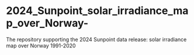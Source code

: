 # 2024_Sunpoint_solar_irradiance_map_over_Norway-
The repository supporting the 2024 Sunpoint data release: solar irradiance map over Norway 1991-2020
